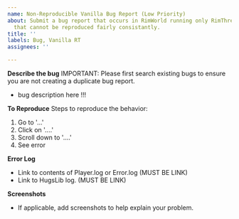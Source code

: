 ```yaml
---
name: Non-Reproducible Vanilla Bug Report (Low Priority)
about: Submit a bug report that occurs in RimWorld running only RimThreaded and DLCs
  that cannot be reproduced fairly consistantly.
title: ''
labels: Bug, Vanilla RT
assignees: ''

---
```


**Describe the bug**
IMPORTANT: Please first search existing bugs to ensure you are not creating a duplicate bug report.  

* bug description here !!!

**To Reproduce**
Steps to reproduce the behavior:
1. Go to '...'
2. Click on '....'
3. Scroll down to '....'
4. See error

**Error Log**
* Link to contents of Player.log or Error.log (MUST BE LINK)
* Link to HugsLib log. (MUST BE LINK)

**Screenshots**
* If applicable, add screenshots to help explain your problem.
